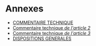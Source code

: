 # Annexes

- [COMMENTAIRE TECHNIQUE](commentaire-technique)
- [Commentaire technique *de l'article 2*](commentaire-technique-de-l-article-2)
- [Commentaire technique *de l'article 3*](commentaire-technique-de-l-article-3)
- [DISPOSITIONS GENERALES](dispositions-generales)
